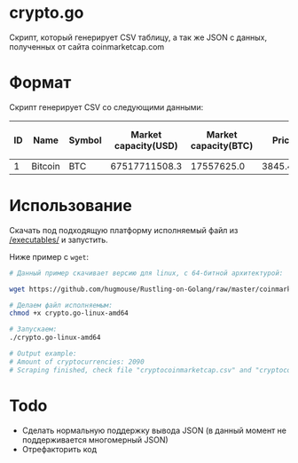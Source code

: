 # crypto.go

Скрипт, который генерирует CSV таблицу, а так же JSON с данных, полученных от сайта coinmarketcap.com

# Формат
Скрипт генерирует CSV со следующими данными:

| ID | Name    | Symbol | Market capacity(USD) | Market capacity(BTC) | Price (USD)   | Price (BTC) | Circulating Supply (USD) | Volume (USD)  | Volume (BTC)  | Change (1h) | Change (24h) | Change (7d) |
|----|---------|--------|----------------------|----------------------|---------------|-------------|--------------------------|---------------|---------------|-------------|--------------|-------------|
| 1  | Bitcoin | BTC    | 67517711508.3        | 17557625.0           | 3845.49228659 | 1.0         | 17557625.0               | 9931066155.01 | 2582891.72508 | 0.215428    | -1.03931     | 0.0473774   |

# Использование
Скачать под подходящую платформу исполняемый файл из [/executables/](https://github.com/hugmouse/Rustling-on-Golang/tree/master/coinmarketcap-parser/executables) и запустить.

Ниже пример с `wget`:

```bash
# Данный пример скачивает версию для linux, с 64-битной архитектурой: 

wget https://github.com/hugmouse/Rustling-on-Golang/raw/master/coinmarketcap-parser/executables/crypto.go-linux-amd64

# Делаем файл исполняемым:
chmod +x crypto.go-linux-amd64

# Запускаем:
./crypto.go-linux-amd64

# Output example: 
# Amount of cryptocurrencies: 2090
# Scraping finished, check file "cryptocoinmarketcap.csv" and "cryptocoinmarketcap.json" for results
```
# Todo
- Сделать нормальную поддержку вывода JSON (в данный момент не поддерживается многомерный JSON)
- Отрефакторить код
